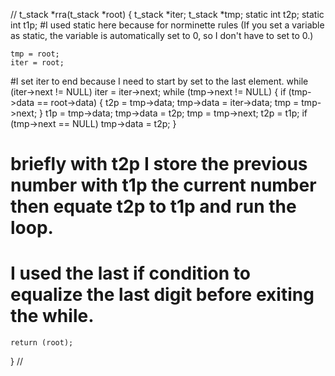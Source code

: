 //
t_stack	*rra(t_stack *root)
{
	t_stack		*iter;
	t_stack		*tmp;
	static int	t2p;
	static int	t1p;
  #I used static here because for norminette rules (If you set a variable as static, the variable is automatically set to 0, so I don't have to set to 0.)

	tmp = root;
	iter = root;
  #I set iter to end because I need to start by set to the last element.
	while (iter->next != NULL)
		iter = iter->next;
	while (tmp->next != NULL)
	{
		if (tmp->data == root->data)
		{
			t2p = tmp->data;
			tmp->data = iter->data;
			tmp = tmp->next;
		}
		t1p = tmp->data;
		tmp->data = t2p;
		tmp = tmp->next;
		t2p = t1p;
		if (tmp->next == NULL)
			tmp->data = t2p;
	}
  # briefly with t2p I store the previous number with t1p the current number then equate t2p to t1p and run the loop.
  # I used the last if condition to equalize the last digit before exiting the while.
	return (root);
}
//
